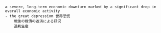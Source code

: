 
    a severe, long-term economic downturn marked by a significant drop in overall economic activity
    - the great depression 世界恐慌
        戦後の戦債の返済による好況
        過剰生産